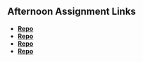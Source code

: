 ## Afternoon Assignment Links

* **[Repo](https://github.com/axelarciniega/fs-journal)**
* **[Repo](https://github.com/axelarciniega/coolSie)**
* **[Repo](https://github.com/axelarciniega/buildingWithBootStrap)**
* **[Repo](https://camilleivins.github.io/PartnerClone/)**
